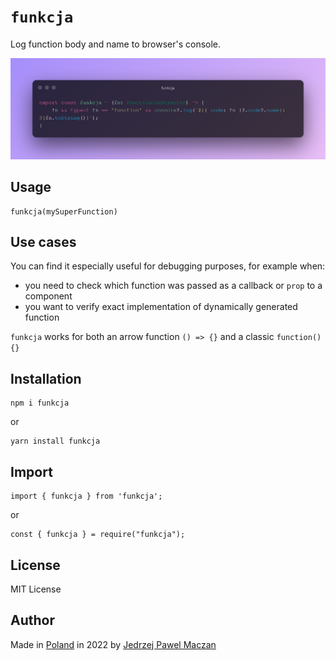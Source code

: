 # `funkcja`

Log function body and name to browser's console.

[<img src="funkcja.png" max-height="300">](funkcja)

## Usage
```JS
funkcja(mySuperFunction)
```

## Use cases
You can find it especially useful for debugging purposes, for example when:
- you need to check which function was passed as a callback or `prop` to a component
- you want to verify exact implementation of dynamically generated function

`funkcja` works for both an arrow function `() => {}` and a classic `function() {}`

## Installation
```
npm i funkcja
```

or

```
yarn install funkcja
```

## Import
```JS
import { funkcja } from 'funkcja';
```

or

```JS
const { funkcja } = require("funkcja");
```

## License
MIT License

## Author
Made in [Poland](https://en.wikipedia.org/wiki/Poland) in 2022 by [Jedrzej Pawel Maczan](https://maczan.pl/)